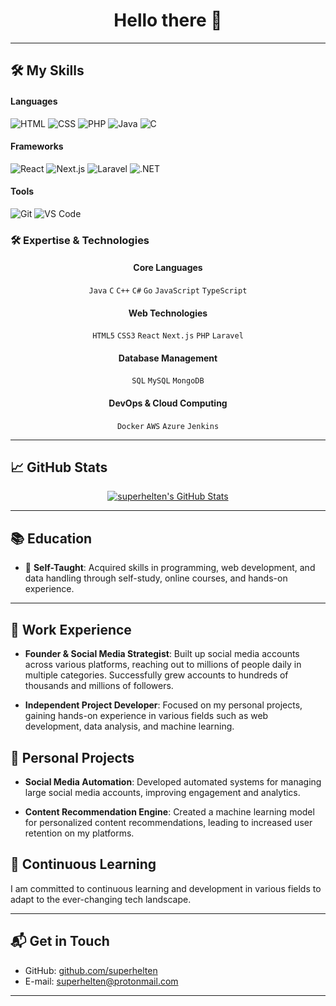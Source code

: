 <h1 align="center">
  Hello there 👋
</h1>
  <!--
<p align="center">
  <a href="https://twitter.com/yourusername">
    <img src="https://img.shields.io/twitter/follow/yourusername.svg?style=social&logo=twitter" alt="Twitter Follow">
  </a>
  <a href="https://linkedin.com/in/yourusername">
    <img src="https://img.shields.io/badge/-LinkedIn-black.svg?style=social&logo=linkedin&colorB=555" alt="LinkedIn">
  </a>
</p> -->

---

## 🛠️ My Skills


#### Languages

![HTML](https://img.shields.io/badge/-HTML-E34F26?style=flat&logo=html5&logoColor=white)
![CSS](https://img.shields.io/badge/-CSS-1572B6?style=flat&logo=css3&logoColor=white)
![PHP](https://img.shields.io/badge/-PHP-777BB4?style=flat&logo=php&logoColor=white)
![Java](https://img.shields.io/badge/-Java-007396?style=flat&logo=java&logoColor=white)
![C](https://img.shields.io/badge/-C-A8B9CC?style=flat&logo=c&logoColor=white)

#### Frameworks

![React](https://img.shields.io/badge/-React-61DAFB?style=flat&logo=react&logoColor=white)
![Next.js](https://img.shields.io/badge/-Next.js-000000?style=flat&logo=next.js&logoColor=white)
![Laravel](https://img.shields.io/badge/-Laravel-FF2D20?style=flat&logo=laravel&logoColor=white)
![.NET](https://img.shields.io/badge/-.NET-512BD4?style=flat&logo=.net&logoColor=white)

#### Tools

![Git](https://img.shields.io/badge/-Git-F05032?style=flat&logo=git&logoColor=white)
![VS Code](https://img.shields.io/badge/-VS%20Code-007ACC?style=flat&logo=visual-studio-code&logoColor=white)

### 🛠 Expertise & Technologies

<div align="center">

#### Core Languages

`Java` `C` `C++` `C#` `Go` `JavaScript` `TypeScript`

#### Web Technologies

`HTML5` `CSS3` `React` `Next.js` `PHP` `Laravel`

#### Database Management

`SQL` `MySQL` `MongoDB`

#### DevOps & Cloud Computing

`Docker` `AWS` `Azure` `Jenkins`

</div>



---

## 📈 GitHub Stats

<div align="center">
  <a href="https://github.com/anuraghazra/github-readme-stats">
    <img align="center" src="https://github-readme-stats.vercel.app/api?username=superhelten&show_icons=true&include_all_commits=true&count_private=true&hide=prs&line_height=24&text_color=000000&icon_color=2f80ed&title_color=2f80ed&bg_color=ffffff" alt="superhelten's GitHub Stats">
  </a>
</div>


---

## 📚 Education

- 🚀 **Self-Taught**: Acquired skills in programming, web development, and data handling through self-study, online courses, and hands-on experience.

---

## 💼 Work Experience

- **Founder & Social Media Strategist**: Built up social media accounts across various platforms, reaching out to millions of people daily in multiple categories. Successfully grew accounts to hundreds of thousands and millions of followers.

- **Independent Project Developer**: Focused on my personal projects, gaining hands-on experience in various fields such as web development, data analysis, and machine learning.

<!-- Add any other relevant work experiences here -->

## 🚀 Personal Projects

- **Social Media Automation**: Developed automated systems for managing large social media accounts, improving engagement and analytics.

- **Content Recommendation Engine**: Created a machine learning model for personalized content recommendations, leading to increased user retention on my platforms.

<!-- Add any other personal projects you want to showcase here -->

## 🌱 Continuous Learning

I am committed to continuous learning and development in various fields to adapt to the ever-changing tech landscape.


---

## 📬 Get in Touch

- GitHub: [github.com/superhelten](https://github.com/superhelten)
- E-mail: superhelten@protonmail.com

---
